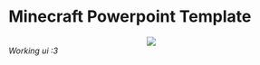 # Minecraft Powerpoint Template
<p align="center"><center><img src="https://user-images.githubusercontent.com/100104970/216257388-58683a67-ae7b-44cd-9584-25f873d06e0f.png"></center><i>Working ui :3</i></p>
